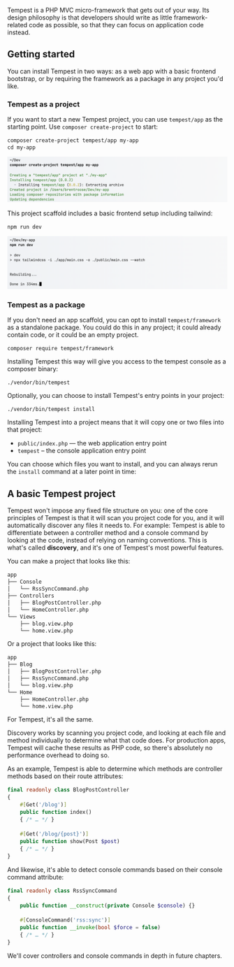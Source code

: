 Tempest is a PHP MVC micro-framework that gets out of your way. Its design philosophy is that developers should write as little framework-related code as possible, so that they can focus on application code instead.

## Getting started

You can install Tempest in two ways: as a web app with a basic frontend bootstrap, or by requiring the framework as a package in any project you'd like.

### Tempest as a project

If you want to start a new Tempest project, you can use `tempest/app` as the starting point. Use `composer create-project` to start:

```
composer create-project tempest/app my-app
cd my-app
```

![](img/01-tempest-create-project.png)

This project scaffold includes a basic frontend setup including tailwind:

```
npm run dev
```

![](img/01-tempest-npm.png)

### Tempest as a package

If you don't need an app scaffold, you can opt to install `tempest/framework` as a standalone package. You could do this in any project; it could already contain code, or it could be an empty project.

```
composer require tempest/framework
```

Installing Tempest this way will give you access to the tempest console as a composer binary:

```
./vendor/bin/tempest
```

Optionally, you can choose to install Tempest's entry points in your project:

```
./vendor/bin/tempest install
```

Installing Tempest into a project means that it will copy one or two files into that project:

- `public/index.php` — the web application entry point
- `tempest` – the console application entry point

You can choose which files you want to install, and you can always rerun the `install` command at a later point in time:


## A basic Tempest project

Tempest won't impose any fixed file structure on you: one of the core principles of Tempest is that it will scan you project code for you, and it will automatically discover any files it needs to. For example: Tempest is able to differentiate between a controller method and a console command by looking at the code, instead of relying on naming conventions. This is what's called **discovery**, and it's one of Tempest's most powerful features. 

You can make a project that looks like this:

```
app
├── Console
│   └── RssSyncCommand.php
├── Controllers
│   ├── BlogPostController.php
│   └── HomeController.php
└── Views
    ├── blog.view.php
    └── home.view.php
```

Or a project that looks like this:

```
app
├── Blog
│   ├── BlogPostController.php
│   ├── RssSyncCommand.php
│   └── blog.view.php
└── Home
    ├── HomeController.php
    └── home.view.php
```

For Tempest, it's all the same.

Discovery works by scanning you project code, and looking at each file and method individually to determine what that code does. For production apps, Tempest will cache these results as PHP code, so there's absolutely no performance overhead to doing so.

As an example, Tempest is able to determine which methods are controller methods based on their route attributes:

```php
final readonly class BlogPostController
{
    #[Get('/blog')]
    public function index() 
    { /* … */ }
    
    #[Get('/blog/{post}')]
    public function show(Post $post) 
    { /* … */ }
}
```

And likewise, it's able to detect console commands based on their console command attribute:

```php
final readonly class RssSyncCommand
{
    public function __construct(private Console $console) {}

    #[ConsoleCommand('rss:sync')]
    public function __invoke(bool $force = false)  
    { /* … */ }
}
```

We'll cover controllers and console commands in depth in future chapters.